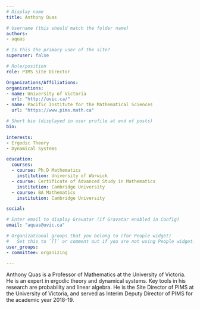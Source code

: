 ```yaml
---
# Display name
title: Anthony Quas

# Username (this should match the folder name)
authors:
- aquas

# Is this the primary user of the site?
superuser: false

# Role/position
role: PIMS Site Director

Organizations/Affiliations:
organizations:
- name: University of Victoria
  url: "http://uvic.ca/"
- name: Pacific Institute for the Mathematical Sciences
  url: "https://www.pims.math.ca"

# Short bio (displayed in user profile at end of posts)
bio: 

interests:
- Ergodic Theory
- Dynamical Systems

education:
  courses:
  - course: Ph.D Mathematics 
    institution: University of Warwick
  - course: Certificate of Advanced Study in Mathematics
    institution: Cambridge University
  - course: BA Mathematics
    institution: Cambridge University

social:

# Enter email to display Gravatar (if Gravatar enabled in Config)
email: "aquas@uvic.ca"

# Organizational groups that you belong to (for People widget)
#   Set this to `[]` or comment out if you are not using People widget.
user_groups:
- committee: organizing

---
```

Anthony Quas is a Professor of Mathematics at the University of Victoria. He is an expert in ergodic theory and dynamical systems. Key tools in his research are probability and linear algebra. He is the Site Director of PIMS at the University of Victoria, and served as Interim Deputy Director of PIMS for the academic year 2018-19.
